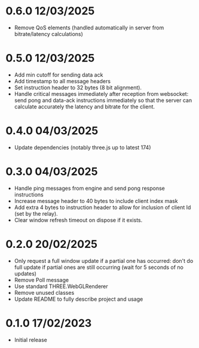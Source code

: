 0.6.0 12/03/2025
================
 * Remove QoS elements (handled automatically in server from bitrate/latency calculations)

0.5.0 12/03/2025
================
 * Add min cutoff for sending data ack
 * Add timestamp to all message headers
 * Set instruction header to 32 bytes (8 bit alignment). 
 * Handle critical messages immediately after reception from websocket: send pong and data-ack instructions immediately so that the server can calculate accurately the latency and bitrate for the client.

0.4.0 04/03/2025
================
 * Update dependencies (notably three.js up to latest 174)

0.3.0 04/03/2025
================
 * Handle ping messages from engine and send pong response instructions
 * Increase message header to 40 bytes to include client index mask
 * Add extra 4 bytes to instruction header to allow for inclusion of client Id (set by the relay).
 * Clear window refresh timeout on dispose if it exists.

0.2.0 20/02/2025
================
 * Only request a full window update if a partial one has occurred: don't do full update if partial ones are still occurring (wait for 5 seconds of no updates)
 * Remove Poll message
 * Use standard THREE.WebGLRenderer
 * Remove unused classes
 * Update README to fully describe project and usage

0.1.0 17/02/2023
================
 * Initial release
